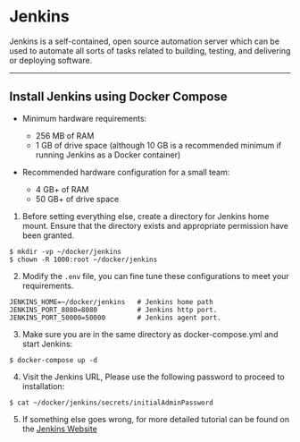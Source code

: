 # Jenkins

Jenkins is a self-contained, open source automation server which can be used to automate all sorts of tasks related to
building, testing, and delivering or deploying software.

---

## Install Jenkins using Docker Compose

- Minimum hardware requirements:
    - 256 MB of RAM
    - 1 GB of drive space (although 10 GB is a recommended minimum if running Jenkins as a Docker container)

- Recommended hardware configuration for a small team:
    - 4 GB+ of RAM
    - 50 GB+ of drive space

1. Before setting everything else, create a directory for Jenkins home mount. Ensure that the directory exists and
   appropriate permission have been granted.

```shell 
$ mkdir -vp ~/docker/jenkins
$ chown -R 1000:root ~/docker/jenkins
``` 

2. Modify the `.env` file, you can fine tune these configurations to meet your requirements.

```properties 
JENKINS_HOME=~/docker/jenkins   # Jenkins home path 
JENKINS_PORT_8080=8080          # Jenkins http port.
JENKINS_PORT_50000=50000        # Jenkins agent port.
```

3. Make sure you are in the same directory as docker-compose.yml and start Jenkins:

```shell 
$ docker-compose up -d
```

4. Visit the Jenkins URL, Please use the following password to proceed to installation:

```shell 
$ cat ~/docker/jenkins/secrets/initialAdminPassword 
```

5. If something else goes wrong, for more detailed tutorial can be found on
   the [Jenkins Website](https://github.com/jenkinsci/docker)